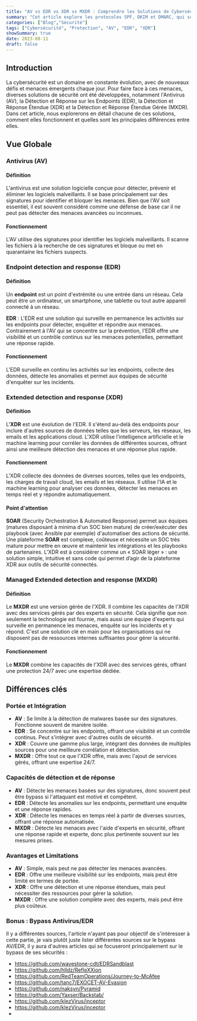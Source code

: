 ```yaml
---
title: "AV vs EDR vs XDR vs MXDR : Comprendre les Solutions de Cybersécurité Modernes"
summary: "Cet article explore les protocoles SPF, DKIM et DMARC, qui sont essentiels pour authentifier et sécuriser les emails. Il offre un guide complet pour comprendre, mettre en œuvre et tirer parti de ces protocoles afin de prévenir l'usurpation d'identité et le phishing dans les communications par email."
categories: ["Blog","Sécurité"]
tags: ["Cybersécurité", "Protection", "AV", "EDR", "XDR"]
showSummary: true
date: 2023-08-11
draft: false
---
```



## Introduction

La cybersécurité est un domaine en constante évolution, avec de nouveaux défis et menaces émergents chaque jour. Pour faire face à ces menaces, diverses solutions de sécurité ont été développées, notamment l'Antivirus (AV), la Détection et Réponse sur les Endpoints (EDR), la Détection et Réponse Étendue (XDR) et la Détection et Réponse Étendue Gérée (MXDR). Dans cet article, nous explorerons en détail chacune de ces solutions, comment elles fonctionnent et quelles sont les principales différences entre elles.


## Vue Globale

### Antivirus (AV)

#### Définition
L'antivirus est une solution logicielle conçue pour détecter, prévenir et éliminer les logiciels malveillants. Il se base principalement sur des signatures pour identifier et bloquer les menaces. Bien que l'AV soit essentiel, il est souvent considéré comme une défense de base car il ne peut pas détecter des menaces avancées ou inconnues.


#### Fonctionnement
L'AV utilise des signatures pour identifier les logiciels malveillants. Il scanne les fichiers à la recherche de ces signatures et bloque ou met en quarantaine les fichiers suspects.


### Endpoint detection and response (EDR)

#### Définition
Un **endpoint** est un point d'extrémité ou une entrée dans un réseau. Cela peut être un ordinateur, un smartphone, une tablette ou tout autre appareil connecté à un réseau. 

**EDR** : L'EDR est une solution qui surveille en permanence les activités sur les endpoints pour détecter, enquêter et répondre aux menaces. Contrairement à l'AV qui se concentre sur la prévention, l'EDR offre une visibilité et un contrôle continus sur les menaces potentielles, permettant une réponse rapide.

#### Fonctionnement
L'EDR surveille en continu les activités sur les endpoints, collecte des données, détecte les anomalies et permet aux équipes de sécurité d'enquêter sur les incidents.

### Extended detection and response (XDR)

#### Définition
L'**XDR** est une évolution de l'EDR. Il s'étend au-delà des endpoints pour inclure d'autres sources de données telles que les serveurs, les réseaux, les emails et les applications cloud. L'XDR utilise l'intelligence artificielle et le machine learning pour corréler les données de différentes sources, offrant ainsi une meilleure détection des menaces et une réponse plus rapide.

#### Fonctionnement
L'XDR collecte des données de diverses sources, telles que les endpoints, les charges de travail cloud, les emails et les réseaux. Il utilise l'IA et le machine learning pour analyser ces données, détecter les menaces en temps réel et y répondre automatiquement.


#### Point d'attention
**SOAR** (Security Orchestration & Automated Response) permet aux équipes (matures disposant à minima d'un SOC bien mature) de créer/exécuter des playbook (avec Ansible par exemple) d'automatiser des actions de sécurité.
Une plateforme **SOAR** est complexe, coûteuse et nécessite un SOC très mature pour mettre en œuvre et maintenir les intégrations et les playbooks de partenaires. L’XDR est à considérer comme un « SOAR léger » : une solution simple, intuitive et sans code qui permet d’agir de la plateforme XDR aux outils de sécurité connectés.


### Managed Extended detection and response (MXDR)

#### Définition
Le **MXDR** est une version gérée de l'XDR. Il combine les capacités de l'XDR avec des services gérés par des experts en sécurité. Cela signifie que non seulement la technologie est fournie, mais aussi une équipe d'experts qui surveille en permanence les menaces, enquête sur les incidents et y répond. C'est une solution clé en main pour les organisations qui ne disposent pas de ressources internes suffisantes pour gérer la sécurité.

#### Fonctionnement
Le **MXDR** combine les capacités de l'XDR avec des services gérés, offrant une protection 24/7 avec une expertise dédiée.


## Différences clés

### Portée et Intégration

- **AV** : Se limite à la détection de malwares basée sur des signatures. Fonctionne souvent de manière isolée.
- **EDR** : Se concentre sur les endpoints, offrant une visibilité et un contrôle continus. Peut s'intégrer avec d'autres outils de sécurité.
- **XDR** : Couvre une gamme plus large, intégrant des données de multiples sources pour une meilleure corrélation et détection.
- **MXDR** : Offre tout ce que l'XDR offre, mais avec l'ajout de services gérés, offrant une expertise 24/7.

### Capacités de détection et de réponse

- **AV** : Détecte les menaces basées sur des signatures, donc souvent peut être bypass si l'attaquant est motivé et compétent.
- **EDR** : Détecte les anomalies sur les endpoints, permettant une enquête et une réponse rapides.
- **XDR** : Détecte les menaces en temps réel à partir de diverses sources, offrant une réponse automatisée.
- **MXDR** : Détecte les menaces avec l'aide d'experts en sécurité, offrant une réponse rapide et experte, donc plus pertinente souvent sur les mesures prises.

### Avantages et Limitations

- **AV** : Simple, mais peut ne pas détecter les menaces avancées.
- **EDR** : Offre une meilleure visibilité sur les endpoints, mais peut être limité en termes de portée.
- **XDR** : Offre une détection et une réponse étendues, mais peut nécessiter des ressources pour gérer la solution.
- **MXDR** : Offre une solution complète avec des experts, mais peut être plus coûteux.

### Bonus : Bypass Antivirus/EDR

Il y a différentes sources, l'article n'ayant pas pour objectif de s'intéresser à cette partie, je vais plutôt juste lister différentes sources sur le bypass AV/EDR, il y aura d'autres articles qui se focuseront principalement sur le bypass de ses sécurités :

- https://github.com/wavestone-cdt/EDRSandblast
- https://github.com/hlldz/RefleXXion
- https://github.com/RedTeamOperations/Journey-to-McAfee
- https://github.com/tanc7/EXOCET-AV-Evasion
- https://github.com/naksyn/Pyramid
- https://github.com/Yaxser/Backstab/
- https://github.com/klezVirus/inceptor
- https://github.com/klezVirus/inceptor
-